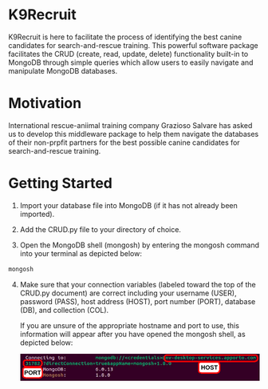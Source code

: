 # K9Recruit

K9Recruit is here to facilitate the process of identifying the best
canine candidates for search-and-rescue training.  This powerful 
software package facilitates the CRUD (create, read, update, delete)
functionality built-in to MongoDB through simple queries which allow 
users to easily navigate and manipulate MongoDB databases. 

# Motivation

International rescue-aniimal training company Grazioso Salvare has 
asked us to develop  this middleware package to help them navigate 
the databases of their non-prpfit partners for the best possible 
canine candidates for search-and-rescue training. 

# Getting Started 

1) Import your database file into MongoDB (if it has not already 
been imported). 

2) Add the CRUD.py file to your directory of choice.

3) Open the MongoDB shell (mongosh) by entering the mongosh command
into your terminal as depicted below:

```bash
mongosh
```

4) Make sure that your connection variables (labeled toward the top 
of the CRUD.py document) are correct including your username (USER), 
password (PASS), host address (HOST), port number (PORT), database 
(DB), and collection (COL).

     If you are unsure of the appropriate hostname and port to use, this 
information will appear after you have opened the mongosh shell, as 
depicted below: 

     ![host-and-port](images/2-host-and-port.png)



